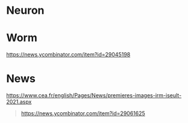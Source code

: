 
# Neuron

# Worm
https://news.ycombinator.com/item?id=29045198

# News
https://www.cea.fr/english/Pages/News/premieres-images-irm-iseult-2021.aspx
> https://news.ycombinator.com/item?id=29061625